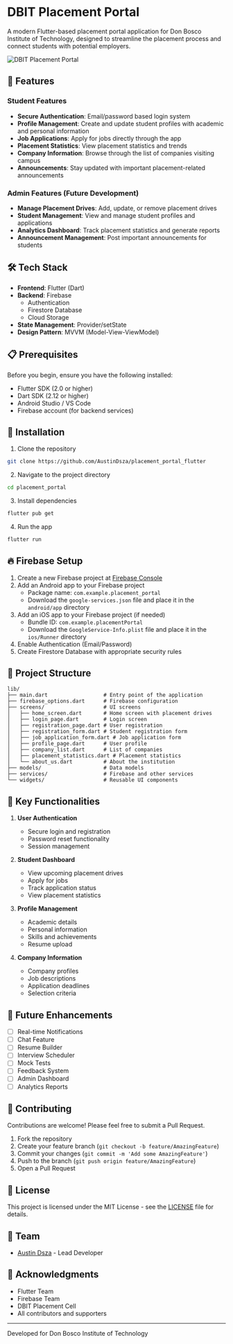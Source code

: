 # DBIT Placement Portal

A modern Flutter-based placement portal application for Don Bosco Institute of Technology, designed to streamline the placement process and connect students with potential employers.

![DBIT Placement Portal](assets/images/app_preview.png)

## 🚀 Features

### Student Features
- **Secure Authentication**: Email/password based login system
- **Profile Management**: Create and update student profiles with academic and personal information
- **Job Applications**: Apply for jobs directly through the app
- **Placement Statistics**: View placement statistics and trends
- **Company Information**: Browse through the list of companies visiting campus
- **Announcements**: Stay updated with important placement-related announcements

### Admin Features (Future Development)
- **Manage Placement Drives**: Add, update, or remove placement drives
- **Student Management**: View and manage student profiles and applications
- **Analytics Dashboard**: Track placement statistics and generate reports
- **Announcement Management**: Post important announcements for students

## 🛠️ Tech Stack

- **Frontend**: Flutter (Dart)
- **Backend**: Firebase
  - Authentication
  - Firestore Database
  - Cloud Storage
- **State Management**: Provider/setState
- **Design Pattern**: MVVM (Model-View-ViewModel)

## 📋 Prerequisites

Before you begin, ensure you have the following installed:
- Flutter SDK (2.0 or higher)
- Dart SDK (2.12 or higher)
- Android Studio / VS Code
- Firebase account (for backend services)

## 🔧 Installation

1. Clone the repository
```bash
git clone https://github.com/AustinDsza/placement_portal_flutter
```

2. Navigate to the project directory
```bash
cd placement_portal
```

3. Install dependencies
```bash
flutter pub get
```

4. Run the app
```bash
flutter run
```

## 🔥 Firebase Setup

1. Create a new Firebase project at [Firebase Console](https://console.firebase.google.com/)
2. Add an Android app to your Firebase project
   - Package name: `com.example.placement_portal`
   - Download the `google-services.json` file and place it in the `android/app` directory
3. Add an iOS app to your Firebase project (if needed)
   - Bundle ID: `com.example.placementPortal`
   - Download the `GoogleService-Info.plist` file and place it in the `ios/Runner` directory
4. Enable Authentication (Email/Password)
5. Create Firestore Database with appropriate security rules

## 📁 Project Structure

```
lib/
├── main.dart                  # Entry point of the application
├── firebase_options.dart      # Firebase configuration
├── screens/                   # UI screens
│   ├── home_screen.dart       # Home screen with placement drives
│   ├── login_page.dart        # Login screen
│   ├── registration_page.dart # User registration
│   ├── registration_form.dart # Student registration form
│   ├── job_application_form.dart # Job application form
│   ├── profile_page.dart      # User profile
│   ├── company_list.dart      # List of companies
│   ├── placement_statistics.dart # Placement statistics
│   └── about_us.dart          # About the institution
├── models/                    # Data models
├── services/                  # Firebase and other services
└── widgets/                   # Reusable UI components
```

## 🎯 Key Functionalities

1. **User Authentication**
   - Secure login and registration
   - Password reset functionality
   - Session management

2. **Student Dashboard**
   - View upcoming placement drives
   - Apply for jobs
   - Track application status
   - View placement statistics

3. **Profile Management**
   - Academic details
   - Personal information
   - Skills and achievements
   - Resume upload

4. **Company Information**
   - Company profiles
   - Job descriptions
   - Application deadlines
   - Selection criteria

## 🔮 Future Enhancements

- [ ] Real-time Notifications
- [ ] Chat Feature
- [ ] Resume Builder
- [ ] Interview Scheduler
- [ ] Mock Tests
- [ ] Feedback System
- [ ] Admin Dashboard
- [ ] Analytics Reports

## 🤝 Contributing

Contributions are welcome! Please feel free to submit a Pull Request.

1. Fork the repository
2. Create your feature branch (`git checkout -b feature/AmazingFeature`)
3. Commit your changes (`git commit -m 'Add some AmazingFeature'`)
4. Push to the branch (`git push origin feature/AmazingFeature`)
5. Open a Pull Request

## 📝 License

This project is licensed under the MIT License - see the [LICENSE](LICENSE) file for details.

## 👥 Team

- [Austin Dsza](https://github.com/AustinDsza) - Lead Developer

## 🙏 Acknowledgments

- Flutter Team
- Firebase Team
- DBIT Placement Cell
- All contributors and supporters

---

Developed for Don Bosco Institute of Technology

